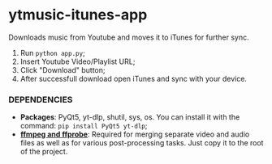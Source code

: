 # ytmusic-itunes-app

Downloads music from Youtube and moves it to iTunes for further sync.

 1. Run `python app.py`;
 2. Insert Youtube Video/Playlist URL;
 3. Click "Download" button;
 4. After successfull download open iTunes and sync with your device.

### DEPENDENCIES

 - **Packages**: PyQt5, yt-dlp, shutil, sys, os. You can install it with the command: `pip install PyQt5 yt-dlp`;
 - **[ffmpeg and ffprobe](https://www.ffmpeg.org/)**: Required for merging separate video and audio files as well as for various post-processing tasks. Just copy it to the root of the project.
